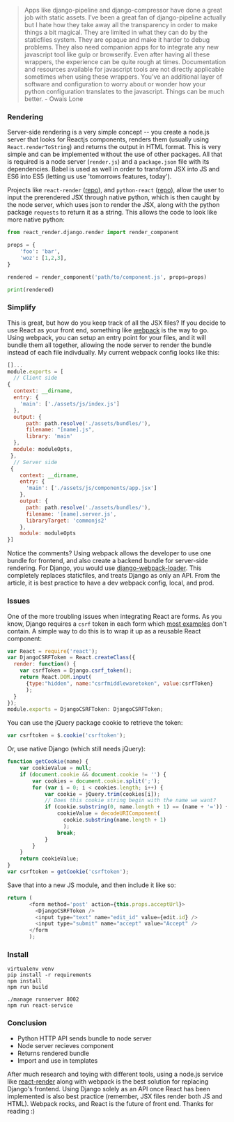 

>Apps like django-pipeline and django-compressor have done a great job with static assets. I’ve been a great fan of django-pipeline actually but I hate how they take away all the transparency in order to make things a bit magical. They are limited in what they can do by the staticfiles system. They are opaque and make it harder to debug problems. They also need companion apps for to integrate any new javascript tool like gulp or browserify. Even after having all these wrappers, the experience can be quite rough at times. Documentation and resources available for javascript tools are not directly applicable sometimes when using these wrappers. You’ve an additional layer of software and configuration to worry about or wonder how your python configuration translates to the javascript. Things can be much better. - Owais Lone
### Rendering

Server-side rendering is a very simple concept -- you create a node.js server that looks for Reactjs components, renders them (usually using ```React.renderToString```) and returns the output in HTML format. This is very simple and can be implemented without the use of other packages. All that is required is a node server (```render.js```) and a ```package.json``` file with its dependencies. Babel is used as well in order to transform JSX into JS and ES6 into ES5 (letting us use 'tomorrows features, today').

Projects like ```react-render``` ([repo](https://github.com/mic159/react-render/)), and ```python-react``` ([repo](https://github.com/markfinger/python-react)), allow the user to input the prerendered JSX through native python, which is then caught by the node server, which uses json to render the JSX, along with the python package ```requests``` to return it as a string. This allows the code to look like more native python:

```Python
from react_render.django.render import render_component

props = {
    'foo': 'bar',
    'woz': [1,2,3],
}

rendered = render_component('path/to/component.js', props=props)

print(rendered)
```

### Simplify

This is great, but how do you keep track of all the JSX files? If you decide to use React as your front end, something like [webpack](https://webpack.github.io/) is the way to go. Using webpack, you can setup an entry point for your files, and it will bundle them all together, allowing the node server to render the bundle instead of each file indivdually. My current webpack config looks like this:

```Javascript
[]...
module.exports = [
  // Client side
{
  context: __dirname,
  entry: {
    'main': ['./assets/js/index.js']
  },
  output: {
      path: path.resolve('./assets/bundles/'),
      filename: "[name].js",
      library: 'main'
  },
  module: moduleOpts,
 },
  // Server side
 {
    context: __dirname,
    entry: {
      'main': ['./assets/js/components/app.jsx']
    },
    output: {
      path: path.resolve('./assets/bundles/'),
      filename: '[name].server.js',
      libraryTarget: 'commonjs2'
    },
    module: moduleOpts
}]
```

Notice the comments? Using webpack allows the developer to use one bundle for frontend, and also create a backend bundle for server-side rendering. For Django, you would use [django-webpack-loader](https://github.com/owais/django-webpack-loader). This completely replaces staticfiles, and treats Django as only an API. From the article, it is best practice to have a dev webpack config, local, and prod.

### Issues
One of the more troubling issues when integrating React are forms. As you know, Django requires a ```csrf``` token in each form which [most examples](https://github.com/mic159/react-render/blob/master/example/example_app/static/jsx/components/CommentForm.jsx) don't contain. A simple way to do this is to wrap it up as a reusable React component:

```Javascript
var React = require('react');
var DjangoCSRFToken = React.createClass({
  render: function() {
    var csrfToken = Django.csrf_token();
    return React.DOM.input(
      {type:"hidden", name:"csrfmiddlewaretoken", value:csrfToken}
      );
  }
});
module.exports = DjangoCSRFToken: DjangoCSRFToken;
```
You can use the jQuery package cookie to retrieve the token:

```Javascript
var csrftoken = $.cookie('csrftoken');
```
Or, use native Django (which still needs jQuery):

```Javascript
function getCookie(name) {
    var cookieValue = null;
    if (document.cookie && document.cookie != '') {
        var cookies = document.cookie.split(';');
        for (var i = 0; i < cookies.length; i++) {
            var cookie = jQuery.trim(cookies[i]);
            // Does this cookie string begin with the name we want?
            if (cookie.substring(0, name.length + 1) == (name + '=')) {
                cookieValue = decodeURIComponent(
                  cookie.substring(name.length + 1)
                  );
                break;
            }
        }
    }
    return cookieValue;
}
var csrftoken = getCookie('csrftoken');
```
Save that into a new JS module, and then include it like so:

```Javascript
return (
       <form method='post' action={this.props.acceptUrl}>
         <DjangoCSRFToken />
         <input type="text" name="edit_id" value={edit.id} />
         <input type="submit" name="accept" value="Accept" />
       </form
       );
```

### Install

```
virtualenv venv
pip install -r requirements
npm install
npm run build

./manage runserver 8002
npm run react-service
```

### Conclusion
- Python HTTP API sends bundle to node server
- Node server recieves component
- Returns rendered bundle
- Import and use in templates

After much research and toying with different tools, using a node.js service like [react-render](https://github.com/mic159/react-render) along with webpack is the best solution for replacing Django's frontend. Using Django solely as an API once React has been implemented is also best practice (remember, JSX files render both JS and HTML). Webpack rocks, and React is the future of front end. Thanks for reading :)
